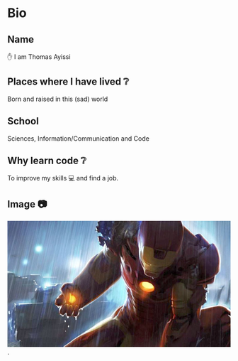 # Bio

## Name

:raised_hand: I am Thomas Ayissi

## Places where I have lived :grey_question:

Born and raised in this (sad) world

## School

Sciences, Information/Communication and Code

## Why learn code :grey_question:

To improve my skills :computer: and find a job.

## Image :camera:

![This is a picture of Thomas.](hyf-pic-thomas.jpeg "This is a sample image of Thomas.").
